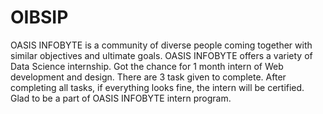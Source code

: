 # OIBSIP
OASIS INFOBYTE is a community of diverse people coming together with similar objectives and ultimate goals. 
OASIS INFOBYTE offers a variety of Data Science internship. Got the chance for 1 month intern of Web development and design. There are 3 task given to complete. After completing all tasks, if everything looks fine, the intern will be certified. Glad to be a part of OASIS INFOBYTE intern program.
